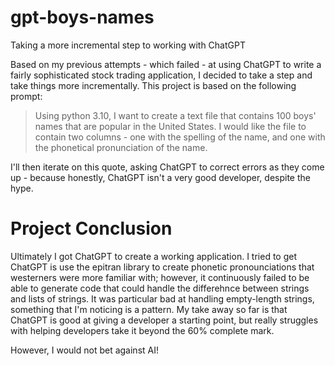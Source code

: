 # gpt-boys-names
Taking a more incremental step to working with ChatGPT

Based on my previous attempts - which failed - at using ChatGPT to write a fairly sophisticated stock trading application, I decided to take a step and take things more incrementally. This project is based on the following prompt:

> Using python 3.10, I want to create a text file that contains 100 boys' names that are popular in the United States. I would like the file to contain two columns - one with the spelling of the name, and one with the phonetical pronunciation of the name.

I'll then iterate on this quote, asking ChatGPT to correct errors as they come up - because honestly, ChatGPT isn't a very good developer, despite the hype.

# Project Conclusion
Ultimately I got ChatGPT to create a working application. I tried to get ChatGPT is use the epitran library to create phonetic pronounciations that westerners were more familiar with; however, it continuously failed to be able to generate code that could handle the differehnce between strings and lists of strings. It was particular bad at handling empty-length strings, something that I'm noticing is a pattern. My take away so far is that ChatGPT is good at giving a developer a starting point, but really struggles with helping developers take it beyond the 60% complete mark.

However, I would not bet against AI!